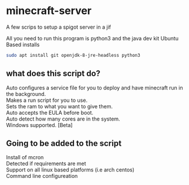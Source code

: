 # minecraft-server

A few scrips to setup a spigot server in a jif

All you need to run this program is python3 and the java dev kit
Ubuntu Based installs
``` bash
sudo apt install git openjdk-8-jre-headless python3
```
<!-- Arch Based installs
```bash
sudo pacman -Sy git jre8-openjdk-headless python3 gcc
``` -->

## what does this script do?

Auto configures a service file for you to deploy and have minecraft run in the background. \
Makes a run script for you to use. \
Sets the ram to what you want to give them. \
Auto accepts the EULA before boot. \
Auto detect how many cores are in the system. \
Windows supported. [Beta]


## Going to be added to the script

Install of mcron \
Detected if requirements are met \
Support on all linux based platforms (i.e arch centos) \
Command line configureation 


